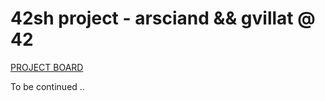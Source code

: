# 42sh project - arsciand && gvillat @ 42

[PROJECT BOARD](https://github.com/acuD1/42sh/projects/2)

To be continued ..

